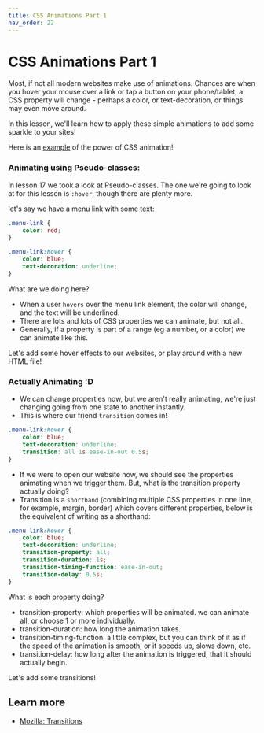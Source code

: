 ```yaml
---
title: CSS Animations Part 1
nav_order: 22
---
```


# CSS Animations Part 1

Most, if not all modern websites make use of animations. Chances are when you hover your mouse over a link or tap a button on your phone/tablet, a CSS property will change - perhaps a color, or text-decoration, or things may even move around.

In this lesson, we'll learn how to apply these simple animations to add some sparkle to your sites!

Here is an [example](./sunset.html) of the power of CSS animation!

### Animating using Pseudo-classes:

In lesson 17 we took a look at Pseudo-classes. The one we're going to look at for this lesson is `:hover`, though there are plenty more.

let's say we have a menu link with some text:

```css
.menu-link {
    color: red;
}
```

```css
.menu-link:hover {
    color: blue;
    text-decoration: underline;
}
```

What are we doing here?

-   When a user `hovers` over the menu link element, the color will change, and the text will be underlined.
-   There are lots and lots of CSS properties we can animate, but not all.
-   Generally, if a property is part of a range (eg a number, or a color) we can animate like this.

Let's add some hover effects to our websites, or play around with a new HTML file!

### Actually Animating :D

-   We can change properties now, but we aren't really animating, we're just changing going from one state to another instantly.
-   This is where our friend `transition` comes in!

```css
.menu-link:hover {
    color: blue;
    text-decoration: underline;
    transition: all 1s ease-in-out 0.5s;
}
```

-   If we were to open our website now, we should see the properties animating when we trigger them. But, what is the transition property actually doing?
-   Transition is a `shorthand` (combining multiple CSS properties in one line, for example, margin, border) which covers different properties, below
    is the equivalent of writing as a shorthand:

```css
.menu-link:hover {
    color: blue;
    text-decoration: underline;
    transition-property: all;
    transition-duration: 1s;
    transition-timing-function: ease-in-out;
    transition-delay: 0.5s;
}
```

What is each property doing?

-   transition-property: which properties will be animated. we can animate all, or choose 1 or more individually.
-   transition-duration: how long the animation takes.
-   transition-timing-function: a little complex, but you can think of it as if the speed of the animation is smooth, or it speeds up, slows down, etc.
-   transition-delay: how long after the animation is triggered, that it should actually begin.

Let's add some transitions!

## Learn more

-   [Mozilla: Transitions](https://developer.mozilla.org/en-US/docs/Web/CSS/transition)

